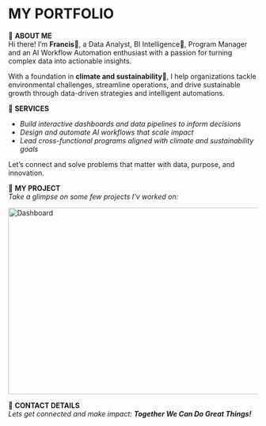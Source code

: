 # MY PORTFOLIO
🔹 **ABOUT ME**  
Hi there! I’m **Francis**🙋, a Data Analyst, BI Intelligence🤖, Program Manager and an AI Workflow Automation enthusiast with a passion for turning complex data into actionable insights.

With a foundation in **climate and sustainability**🌱, I help organizations tackle environmental challenges, streamline operations, and drive sustainable growth through data-driven strategies and intelligent automations.

🔹 **SERVICES**  
- *Build interactive dashboards and data pipelines to inform decisions*  
- *Design and automate AI workflows that scale impact*  
- *Lead cross-functional programs aligned with climate and sustainability goals*

Let’s connect and solve problems that matter with data, purpose, and innovation.

🔹 **MY PROJECT**  
*Take a glimpse on some few projects I'v worked on:*

  
  <img width="796" height="377" alt="Dashboard" src="https://github.com/user-attachments/assets/4a2ccde2-c5f6-4bd0-b1f6-a7bd0f7be7f4" />

🔹 **CONTACT DETAILS**  
*Lets get connected and make impact: **Together We Can Do Great Things!***
